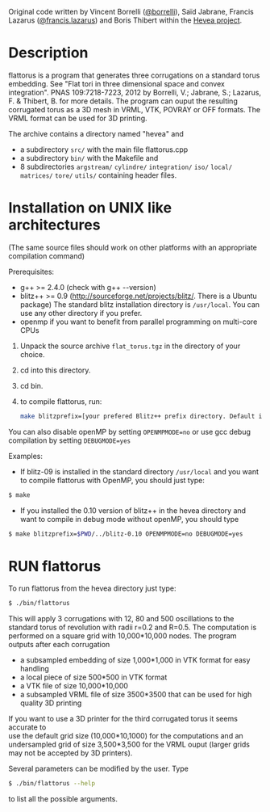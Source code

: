 Original code written by Vincent Borrelli ([@borrelli](https://plmlab.math.cnrs.fr/borrelli)), Saïd Jabrane, Francis Lazarus ([@francis.lazarus](https://plmlab.math.cnrs.fr/francis.lazarus)) and Boris Thibert within the [Hevea project](http://www.hevea-project.fr/ENIndexTore.html).

Description
===========

flattorus is a program that generates three corrugations on a standard
torus embedding. See "Flat tori in three dimensional space and convex integration". PNAS 109:7218-7223, 2012 by Borrelli, V.; Jabrane, S.; Lazarus, F. & Thibert, B. for more details. 
The program can ouput the resulting corrugated torus as a 3D mesh in VRML, VTK, POVRAY or OFF formats. The VRML format can be used for 3D printing.

The archive contains a directory named "hevea" and
- a subdirectory `src/` with the main file flattorus.cpp 
- a subdirectory `bin/` with the Makefile and 
- 8 subdirectories
`argstream/` `cylindre/`  `integration/`  `iso/`  `local/`  `matrices/`  `tore/`  `utils/`
containing header files.

Installation on UNIX like architectures 
==========================
(The same source files should work on other platforms with an appropriate compilation command)

Prerequisites:
* g++ >= 2.4.0 (check with g++ --version)
* blitz++ >= 0.9 (http://sourceforge.net/projects/blitz/. There is a Ubuntu package)
The standard blitz installation directory is `/usr/local`. You can use any other directory if you prefer. 
* openmp if you want to benefit from parallel programming on multi-core CPUs

1. Unpack the source archive `flat_torus.tgz` in the directory of your choice. 
2. cd into this directory.
3. cd bin.
4. to compile flattorus, run:

    ```bash
    make blitzprefix=[your prefered Blitz++ prefix directory. Default is /usr/local.]
    ```

You can also disable openMP by setting 
`OPENMPMODE=no`
or use gcc debug compilation by setting
`DEBUGMODE=yes`

Examples:
* If blitz-09 is installed in the standard directory `/usr/local` and you want to compile flattorus with OpenMP, you should just type:
```bash
$ make
```

* If you installed the 0.10 version of blitz++ in the hevea directory and want to compile in debug mode without openMP, you should type
```bash
$ make blitzprefix=$PWD/../blitz-0.10 OPENMPMODE=no DEBUGMODE=yes
```



RUN flattorus
=============
To run flattorus from the hevea directory just type:
```bash
$ ./bin/flattorus 
```

This will apply 3 corrugations with 12, 80 and 500 oscillations to the standard torus of revolution with radii r=0.2 and R=0.5. The computation is performed on a square grid with 10,000\*10,000 nodes. The program outputs after each corrugation
- a subsampled embedding of size 1,000\*1,000 in VTK format for easy handling
- a local piece of size 500\*500 in VTK format 
- a VTK file of size 10,000\*10,000 
- a subsampled VRML file of size 3500\*3500 that can be used for high quality 3D printing

If you want to use a 3D printer for the third corrugated torus it seems accurate to  
use the default grid size (10,000\*10,1000) for the computations and an  
undersampled grid of size 3,500\*3,500 for the VRML ouput (larger grids may 
not be accepted by 3D printers). 

Several parameters can be modified by the user. Type
```bash
$ ./bin/flattorus --help
```
to list all the possible arguments. 


